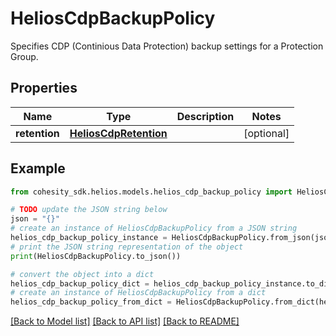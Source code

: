 # HeliosCdpBackupPolicy

Specifies CDP (Continious Data Protection) backup settings for a Protection Group.

## Properties

Name | Type | Description | Notes
------------ | ------------- | ------------- | -------------
**retention** | [**HeliosCdpRetention**](HeliosCdpRetention.md) |  | [optional] 

## Example

```python
from cohesity_sdk.helios.models.helios_cdp_backup_policy import HeliosCdpBackupPolicy

# TODO update the JSON string below
json = "{}"
# create an instance of HeliosCdpBackupPolicy from a JSON string
helios_cdp_backup_policy_instance = HeliosCdpBackupPolicy.from_json(json)
# print the JSON string representation of the object
print(HeliosCdpBackupPolicy.to_json())

# convert the object into a dict
helios_cdp_backup_policy_dict = helios_cdp_backup_policy_instance.to_dict()
# create an instance of HeliosCdpBackupPolicy from a dict
helios_cdp_backup_policy_from_dict = HeliosCdpBackupPolicy.from_dict(helios_cdp_backup_policy_dict)
```
[[Back to Model list]](../README.md#documentation-for-models) [[Back to API list]](../README.md#documentation-for-api-endpoints) [[Back to README]](../README.md)


